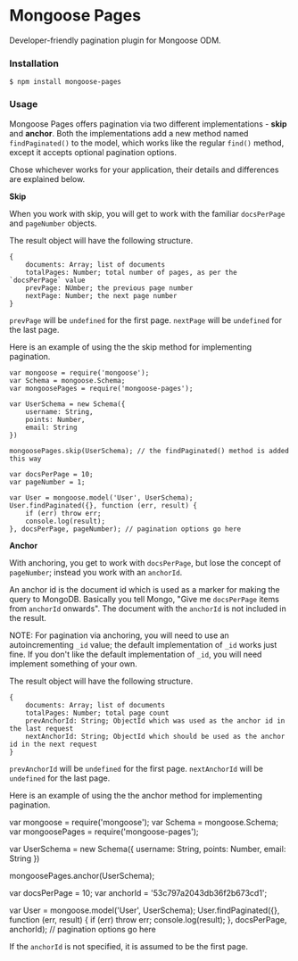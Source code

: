 Mongoose Pages
==============

Developer-friendly pagination plugin for Mongoose ODM.

### Installation

```
$ npm install mongoose-pages
```

### Usage

Mongoose Pages offers pagination via two different implementations - **skip** and **anchor**. Both the implementations add a new method named `findPaginated()` to the model, which works like the regular `find()` method, except it accepts optional pagination options.

Chose whichever works for your application, their details and differences are explained below.

**Skip**

When you work with skip, you will get to work with the familiar `docsPerPage` and `pageNumber` objects.

The result object will have the following structure.

```
{
    documents: Array; list of documents
    totalPages: Number; total number of pages, as per the `docsPerPage` value
    prevPage: NUmber; the previous page number
    nextPage: Number; the next page number
}
```

`prevPage` will be `undefined` for the first page. `nextPage` will be `undefined` for the last page.

Here is an example of using the the skip method for implementing pagination.

```
var mongoose = require('mongoose');
var Schema = mongoose.Schema;
var mongoosePages = require('mongoose-pages');

var UserSchema = new Schema({
    username: String,
    points: Number,
    email: String
})

mongoosePages.skip(UserSchema); // the findPaginated() method is added this way

var docsPerPage = 10;
var pageNumber = 1;

var User = mongoose.model('User', UserSchema);
User.findPaginated({}, function (err, result) {
    if (err) throw err;
    console.log(result);
}, docsPerPage, pageNumber); // pagination options go here

```

**Anchor**

With anchoring, you get to work with `docsPerPage`, but lose the concept of `pageNumber`; instead you work with an `anchorId`.

An anchor id is the document id which is used as a marker for making the query to MongoDB. Basically you tell Mongo, "Give me `docsPerPage` items from `anchorId` onwards". The document with the `anchorId` is not included in the result.

NOTE: For pagination via anchoring, you will need to use an autoincrementing `_id` value; the default implementation of `_id` works just fine. If you don't like the default implementation of `_id`, you will need implement something of your own.

The result object will have the following structure.

```
{
    documents: Array; list of documents
    totalPages: Number; total page count
    prevAnchorId: String; ObjectId which was used as the anchor id in the last request
    nextAnchorId: String; ObjectId which should be used as the anchor id in the next request
}
```

`prevAnchorId` will be `undefined` for the first page. `nextAnchorId` will be `undefined` for the last page.

Here is an example of using the the anchor method for implementing pagination.

var mongoose = require('mongoose');
var Schema = mongoose.Schema;
var mongoosePages = require('mongoose-pages');

var UserSchema = new Schema({
    username: String,
    points: Number,
    email: String
})

mongoosePages.anchor(UserSchema);

var docsPerPage = 10;
var anchorId = '53c797a2043db36f2b673cd1';

var User = mongoose.model('User', UserSchema);
User.findPaginated({}, function (err, result) {
    if (err) throw err;
    console.log(result);
}, docsPerPage, anchorId); // pagination options go here

If the `anchorId` is not specified, it is assumed to be the first page.

